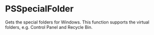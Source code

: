# PSSpecialFolder
Gets the special folders for Windows. This function supports the virtual folders, e.g. Control Panel and Recycle Bin.
